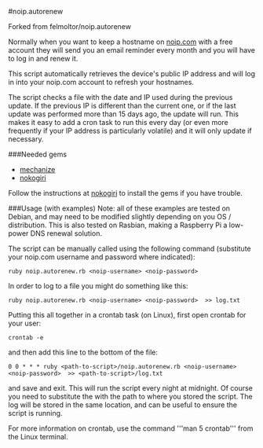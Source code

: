 #noip.autorenew

Forked from felmoltor/noip.autorenew

Normally when you want to keep a hostname on [noip.com](http://www.noip.com) with a free account they will send you an email reminder every month and you will have to log in and renew it.

This script automatically retrieves the device's public IP address and will log in into your noip.com account to refresh your hostnames.

The script checks a file with the date and IP used during the previous update. If the previous IP is different than the current one, or if the last update was performed more than 15 days ago, the update will run.  This makes it easy to add a cron task to run this every day (or even more frequently if your IP address is particularly volatile) and it will only update if necessary.

###Needed gems
- [mechanize](https://github.com/sparklemotion/mechanize)
- [nokogiri](http://www.nokogiri.org)

Follow the instructions at [nokogiri](http://www.nokogiri.org/tutorials/installing_nokogiri.html) to install the gems if you have trouble.

###Usage (with examples)
Note: all of these examples are tested on Debian, and may need to be modified slightly depending on you OS / distribution.
This is also tested on Rasbian, making a Raspberry Pi a low-power DNS renewal solution.

The script can be manually called using the following command (substitute your noip.com username and password where indicated):

    ruby noip.autorenew.rb <noip-username> <noip-password>

In order to log to a file you might do something like this:

    ruby noip.autorenew.rb <noip-username> <noip-password>  >> log.txt

Putting this all together in a crontab task (on Linux), first open crontab for your user:

    crontab -e
    
and then add this line to the bottom of the file:

    0 0 * * * ruby <path-to-script>/noip.autorenew.rb <noip-username> <noip-password>  >> <path-to-script>/log.txt

and save and exit.  This will run the script every night at midnight.  Of course you need to substitute the <path-to-script> with the path to where you stored the script.  The log will be stored in the same location, and can be useful to ensure the script is running.

For more information on crontab, use the command '''man 5 crontab''' from the Linux terminal.
